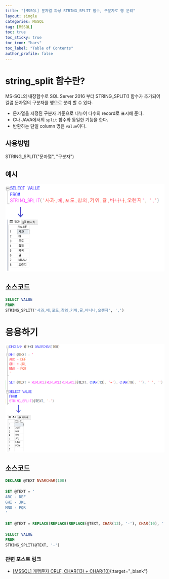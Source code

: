 ```yaml
---
title: "[MSSQL] 문자열 파싱 STRING_SPLIT 함수, 구분자로 행 분리"
layout: single
categories: MSSQL
tag: [MSSQL]
toc: true
toc_sticky: true
toc_icon: "bars"
toc_label: "Table of Contents"
author_profile: false
---
```


# string_split 함수란?
MS-SQL의 내장함수로 SQL Server 2016 부터 STRING_SPLIT() 함수가 추가되어 컬럼 문자열의 구분자를 행으로 분리 할 수 있다.
- 문자열을 지정된 구분자 기준으로 나누어 다수의 record로 표시해 준다.
- C나 JAVA에서의 `split` 함수와 동일한 기능을 한다.
- 반환하는 단일 column 명은 `value`이다.

## 사용방법
STRING_SPLIT("문자열", "구분자")

## 예시
![images](/images/2022-11-21-mssql-string_split/string_split1.png)

## 소스코드
```sql
SELECT VALUE
FROM 
STRING_SPLIT('사과,배,포도,참외,키위,귤,바나나,오렌지', ',')
```

# 응용하기
![images](/images/2022-11-21-mssql-string_split/string_split2.png)

## 소스코드
```sql
DECLARE @TEXT NVARCHAR(100)

SET @TEXT = '
ABC - DEF
GHI - JKL
MNO - PQR
'

SET @TEXT = REPLACE(REPLACE(REPLACE(@TEXT, CHAR(13), '-'), CHAR(10), ''), ' ', '')

SELECT VALUE
FROM 
STRING_SPLIT(@TEXT, '-')
```

### 관련 포스트 링크
- [[MSSQL] 개행문자 CRLF, CHAR(13) + CHAR(10)](/mssql/mssql-crlf){:target="_blank"}